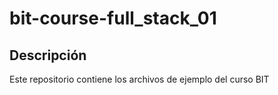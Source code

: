# bit-course-full_stack_01
## Descripción
Este repositorio contiene los archivos de ejemplo del curso BIT

